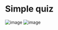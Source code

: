 # Simple quiz
![image](https://github.com/user-attachments/assets/1fcf000c-973c-45c9-9973-c4256bf45ed3)
![image](https://github.com/user-attachments/assets/c58acb76-d5a6-4189-b027-6a717edbd050)
